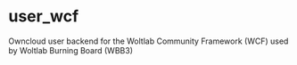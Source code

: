 user_wcf
========

Owncloud user backend for the Woltlab Community Framework (WCF) used by Woltlab Burning Board (WBB3)

